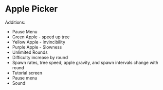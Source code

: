 # Apple Picker
Additions:
- Pause Menu
- Green Apple - speed up tree
- Yellow Apple - Invincibility
- Purple Apple - Slowness
- Unlimited Rounds
- Difficulty increase by round
- Spawn rates, tree speed, apple gravity, and spawn intervals change with round
- Tutorial screen
- Pause menu
- Sound